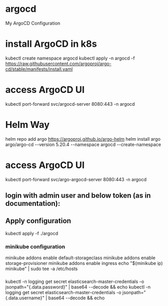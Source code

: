 # argocd
My ArgoCD Configuration


# install ArgoCD in k8s
kubectl create namespace argocd
kubectl apply -n argocd -f https://raw.githubusercontent.com/argoproj/argo-cd/stable/manifests/install.yaml

# access ArgoCD UI
kubectl port-forward svc/argocd-server 8080:443 -n argocd

# Helm Way
helm repo add argo https://argoproj.github.io/argo-helm
helm install argo argo/argo-cd --version 5.20.4 --namespace argocd --create-namespace
# access ArgoCD UI
kubectl port-forward  svc/argo-argocd-server 8080:443 -n argocd


## login with admin user and below token (as in documentation):


## Apply configuration
kubectl apply -f ./argocd


 ### minikube configuration
minikube addons enable default-storageclass
minikube addons enable storage-provisioner
minikube addons enable ingress
echo "$(minikube ip) minikube" | sudo tee -a /etc/hosts

###
kubectl -n logging get secret elasticsearch-master-credentials -o jsonpath="{.data.password}" | base64 --decode && echo
kubectl -n logging get secret elasticsearch-master-credentials -o jsonpath="{.data.username}" | base64 --decode && echo